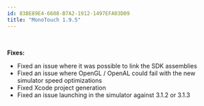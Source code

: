 ```yaml
---
id: 83BE89E4-6608-B7A2-1912-1497EFA03D09
title: "MonoTouch 1.9.5"
---
```


&nbsp;

 **Fixes:**

-  Fixed an issue where it was possible to link the SDK assemblies
-  Fixed an issue where OpenGL / OpenAL could fail with the new simulator speed optimizations 
-  Fixed Xcode project generation
-  Fixed an issue launching in the simulator against 3.1.2 or 3.1.3
